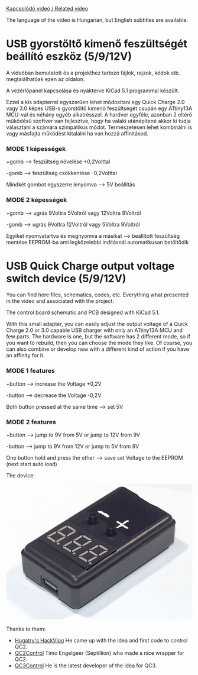 [Kapcsolódó videó / Related video](https://youtu.be/jLJ_5dmPatM)

The language of the video is Hungarian, but English subtitles are available.


# USB gyorstöltő kimenő feszültségét beállító eszköz (5/9/12V)
A videóban bemutatott és a projekthez tartozó fájlok, rajzok, kódok stb. megtalálhatóak ezen az oldalon.

A vezérlőpanel kapcsolása és nyákterve KiCad 5.1 programmal készült.

Ezzel a kis adapterrel egyszerűen lehet módosítani egy Quick Charge 2.0 vagy 3.0 képes USB-s gyorstöltő kimenő feszültségét csupán egy ATtiny13A MCU-val és néhány egyéb alkatrésszel. A hardver egyféle, azonban 2 eltérő működésű szoftver van fejlesztve, hogy ha valaki utánépítené akkor ki tudja választani a számára szimpatikus módot. Természetesen lehet kombinálni is vagy másfajta működést kitalálni ha van hozzá affinitásod.


### MODE 1 képességek
+gomb --> feszültség növelése +0,2Volttal

-gomb --> feszültség csökkentése -0,2Volttal

Mindkét gombot egyszerre lenyomva --> 5V beállítás

### MODE 2 képességek
+gomb --> ugrás 9Voltra 5Voltról vagy 12Voltra 9Voltról

-gomb --> ugrás 9Voltra 12Voltról vagy 5Voltra 9Voltról

Egyiket nyomvatartva és megnyomva a másikat --> beállított feszültség mentése EEPROM-ba ami legközelebbi indításnál automatikusan betöltődik


# USB Quick Charge output voltage switch device (5/9/12V)
You can find here files, schematics, codes, etc. Everything what presented in the video and associated with the project.

The control board schematic and PCB designed with KiCad 5.1.

With this small adapter, you can easily adjust the output voltage of a Quick Charge 2.0 or 3.0 capable USB charger with only an ATtiny13A MCU and few parts. The hardware is one, but the software has 2 different mode, so if you want to rebuild, then you can choose the mode they like. Of course, you can also combine or develop new with a different kind of action if you have an affinity for it.

### MODE 1 features
+button --> increase the Voltage +0,2V

-button --> decrease the Voltage -0,2V

Both button pressed at the same time --> set 5V

### MODE 2 features
+button --> jump to 9V from 5V or jump to 12V from 9V

-button --> jump to 9V from 12V or jump to 5V from 9V

One button hold and press the other --> save set Voltage to the EEPROM (next start auto load)


The device:

![device](https://github.com/BAelectronics/QC_Output_Voltage_Switch/blob/master/Device.jpg)


Thanks to them:
- [Hugatry's HackVlog](https://www.youtube.com/channel/UCHgeChD442K0ah-KxEg0PHw) He came up with the idea and first code to control QC2. 
- [QC2Control](https://github.com/septillion-git/QC2Control) Timo Engelgeer (Septillion) who made a nice wrapper for QC2.
- [QC3Control](https://github.com/vdeconinck/QC3Control) He is the latest developer of the idea for QC3.
